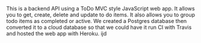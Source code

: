 This is a backend API using a ToDo MVC style JavaScript web app.
It allows you to get, create, delete and update to do items.
It also allows you to group todo items as completed or active.
We created a Postgres database then converted it to a cloud database so that we could have it run CI with Travis and hosted the web app with Heroku. 
ijd
